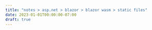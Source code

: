 ```yaml
---
title: "notes > asp.net > blazor > blazor wasm > static files"
date: 2023-01-01T00:00:00-07:00
draft: true
---
```

